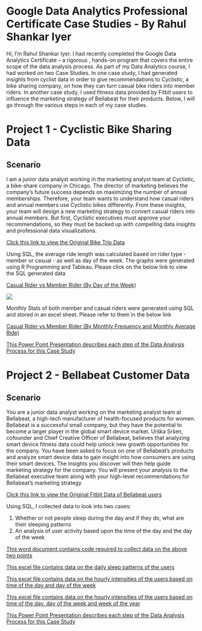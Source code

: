 # Google Data Analytics Professional Certificate Case Studies - By Rahul Shankar Iyer

Hi, I’m Rahul Shankar Iyer. I had recently completed the Google Data Analytics Certificate – a rigorous , hands-on program that covers the entire scope of the data analysis process. As part of my Data Analytics course, I had worked on two Case Studies. In one case study, I had generated insights from cyclist data in order to give recommendations to Cyclistic, a bike sharing company, on how they can turn casual bike riders into member riders. In another case study, I used fitness data provided by Fitbit users to influence the marketing strategy of Bellabeat for their products. Below, I will go through the various steps in each of my case studies.

# Project 1 - Cyclistic Bike Sharing Data

## Scenario

I am a junior data analyst working in the marketing analyst team at Cyclistic, a bike-share company in Chicago. The director
of marketing believes the company’s future success depends on maximizing the number of annual memberships. Therefore,
your team wants to understand how casual riders and annual members use Cyclistic bikes differently. From these insights,
your team will design a new marketing strategy to convert casual riders into annual members. But first, Cyclistic executives
must approve your recommendations, so they must be backed up with compelling data insights and professional data
visualizations.

<a href = "https://divvy-tripdata.s3.amazonaws.com/index.html"> Click this link to view the Original Bike Trip Data </a>

Using SQL, the average ride length was calculated based on rider type - member or casual - as well as day of the week. The graphs were generated using R Programming and Tableau. Please click on the below link to view the SQL generated data

<a href = "https://drive.google.com/file/d/1nU_bM-caC3UJQJ0FI6h_RYPnpUNfuIcz/view"> Casual Rider vs Member Rider (By Day of the Week) </a>

<img src = "C:/Users/rahulshankariyer/Pictures/Saved Pictures/Behaviour by Week.png?raw=true"/>

Monthly Stats of both member and casual riders were generated using SQL and stored in an excel sheet. Please refer to them in the below link

<a href = "https://drive.google.com/file/d/1Nxg6R--J64a8djh3K7B0Xgz8UpJEMIUJ/view"> Casual Rider vs Member Rider (By Monthly Frequency and Monthly Average Ride) </a>

<a href = "https://docs.google.com/presentation/d/1YoqvJbAVARDMIb3kn1F8EUUODGIHI3lU/edit#slide=id.p1"> This Power Point Presentation describes each step of the Data Analysis Process for this Case Study </a>

# Project 2 - Bellabeat Customer Data

## Scenario

You are a junior data analyst working on the marketing analyst team at Bellabeat, a high-tech manufacturer of health-focused
products for women. Bellabeat is a successful small company, but they have the potential to become a larger player in the
global smart device market. Urška Sršen, cofounder and Chief Creative Officer of Bellabeat, believes that analyzing smart
device fitness data could help unlock new growth opportunities for the company. You have been asked to focus on one of
Bellabeat’s products and analyze smart device data to gain insight into how consumers are using their smart devices. The
insights you discover will then help guide marketing strategy for the company. You will present your analysis to the Bellabeat
executive team along with your high-level recommendations for Bellabeat’s marketing strategy

<a href = "https://www.kaggle.com/datasets/arashnic/fitbit"> Click this link to view the Original Fitbit Data of Bellabeat users </a>

Using SQL, I collected data to look into two cases: <br>
1. Whether or not people sleep during the day and if they do, what are their sleeping patterns <br>
2. An analysis of user activity based upon the time of the day and the day of the week <br>

<a href = "https://docs.google.com/document/d/1njVPndDhyxlecaay71x9VcePwK5KEYXmRAu4y-f2dZw/edit"> This word document contains code required to collect data on the above two points </a>

<a href = "https://drive.google.com/file/d/1ELteLd45OE2qA2k3MTVeZHXvYv1n0Rf9/view"> This excel file contains data on the daily sleep patterns of the users </a>

<a href = "https://drive.google.com/file/d/1bS7Y6NH3ueCQJPZdpeBG47E2n5GGV2Lx/view"> This excel file contains data on the hourly intensities of the users based on time of the day and day of the week </a>

<a href = "https://drive.google.com/file/d/1E4wmGTe7YmsHlt2cTzjoWgTXbneE66CA/view"> This excel file contains data on the hourly intensities of the users based on time of the day, day of the week and week of the year </a>

<a href = "https://docs.google.com/presentation/d/1H7ZZyog_Oq73MCDRmLOGSPpDZKgRt9Is/edit#slide=id.p1"> This Power Point Presentation describes each step of the Data Analysis Process for this Case Study </a>
